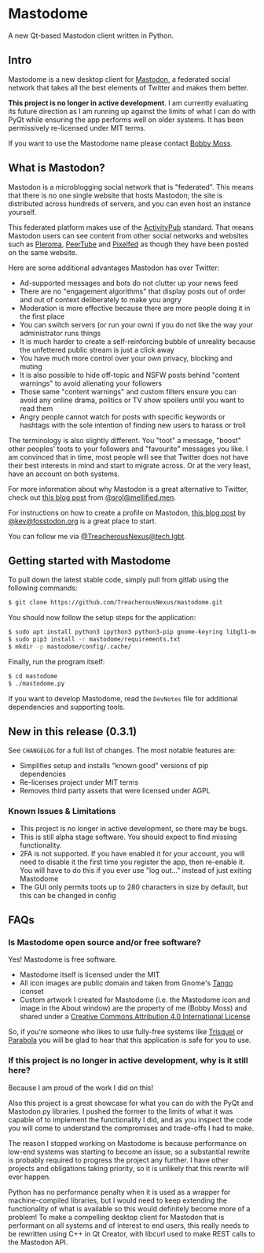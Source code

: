 # Mastodome
A new Qt-based Mastodon client written in Python.

## Intro
Mastodome is a new desktop client for [Mastodon](https://en.wikipedia.org/wiki/Mastodon_(software)), a federated social network that takes all the best elements of Twitter and makes them better.

**This project is no longer in active development**. I am currently evaluating its future direction as I am running up against the limits of what I can do with PyQt while ensuring the app performs well on older systems. It has been permissively re-licensed under MIT terms.

If you want to use the Mastodome name please contact [Bobby Moss](https://github.com/TreacherousNexus).

## What is Mastodon?
Mastodon is a microblogging social network that is "federated". This means that there is no one single website that hosts Mastodon; the site is distributed across hundreds of servers, and you can even host an instance yourself.

This federated platform makes use of the [ActivityPub](https://en.wikipedia.org/wiki/ActivityPub) standard. That means Mastodon users can see content from other social networks and websites such as [Pleroma](https://pleroma.social/), [PeerTube](https://joinpeertube.org/en/) and [Pixelfed](https://pixelfed.social/) as though they have been posted on the same website.

Here are some additional advantages Mastodon has over Twitter:
* Ad-supported messages and bots do not clutter up your news feed
* There are no "engagement algorithms" that display posts out of order and out of context deliberately to make you angry
* Moderation is more effective because there are more people doing it in the first place
* You can switch servers (or run your own) if you do not like the way your administrator runs things
* It is much harder to create a self-reinforcing bubble of unreality because the unfettered public stream is just a click away
* You have much more control over your own privacy, blocking and muting
* It is also possible to hide off-topic and NSFW posts behind "content warnings" to avoid alienating your followers
* Those same "content warnings" and custom filters ensure you can avoid any online drama, politics or TV show spoilers until you want to read them
* Angry people cannot watch for posts with specific keywords or hashtags with the sole intention of finding new users to harass or troll

The terminology is also slightly different. You "toot" a message, "boost" other peoples' toots to your followers and "favourite" messages you like.
I am convinced that in time, most people will see that Twitter does not have their best interests in mind and start to migrate across. Or at the very least, have an account on both systems.

For more information about why Mastodon is a great alternative to Twitter, check out [this blog post](https://theoutline.com/post/2689/mastodon-makes-the-internet-feel-like-home-again) from [@srol@mellified.men](https://mellified.men/@srol).

For instructions on how to create a profile on Mastodon, [this blog post](https://kevq.uk/getting-started-with-mastodon/) by [@kev@fosstodon.org](https://fosstodon.org/@kev) is a great place to start.

You can follow me via [@TreacherousNexus@tech.lgbt](https://tech.lgbt/@TreacherousNexus).

## Getting started with Mastodome
To pull down the latest stable code, simply pull from gitlab using the following commands:
```bash
$ git clone https://github.com/TreacherousNexus/mastodome.git
```
You should now follow the setup steps for the application:
```bash
$ sudo apt install python3 ipython3 python3-pip gnome-keyring libgl1-mesa-glx
$ sudo pip3 install -r mastodome/requirements.txt
$ mkdir -p mastodome/config/.cache/
```

Finally, run the program itself:
```bash
$ cd mastodome
$ ./mastodome.py
```
If you want to develop Mastodome, read the `DevNotes` file for additional dependencies and supporting tools.

## New in this release (0.3.1)
See `CHANGELOG` for a full list of changes. The most notable features are:

* Simplifies setup and installs "known good" versions of pip dependencies
* Re-licenses project under MIT terms
* Removes third party assets that were licensed under AGPL

### Known Issues & Limitations
* This project is no longer in active development, so there may be bugs.
* This is still alpha stage software. You should expect to find missing functionality.
* 2FA is not supported. If you have enabled it for your account, you will need to disable it the first time you register the app, then re-enable it. You will have to do this if you ever use "log out..." instead of just exiting Mastodome
* The GUI only permits toots up to 280 characters in size by default, but this can be changed in config

## FAQs
### Is Mastodome open source and/or free software?
Yes! Mastodome is free software.
* Mastodome itself is licensed under the MIT
* All icon images are public domain and taken from Gnome's [Tango](https://commons.wikimedia.org/wiki/Tango_icons) iconset
* Custom artwork I created for Mastodome (i.e. the Mastodome icon and image in the About window) are the property of me (Bobby Moss) and shared under a [Creative Commons Attribution 4.0 International License](https://creativecommons.org/licenses/by/4.0/)

So, if you're someone who likes to use fully-free systems like [Trisquel](https://trisquel.info/) or [Parabola](https://www.parabola.nu/) you will be glad to hear that this application is safe for you to use.

### If this project is no longer in active development, why is it still here?
Because I am proud of the work I did on this!

Also this project is a great showcase for what you can do with the PyQt and Mastodon.py libraries. I pushed the former to the limits of what it was capable of to implement the functionality I did, and as you inspect the code you will come to understand the compromises and trade-offs I had to make.

The reason I stopped working on Mastodome is because performance on low-end systems was starting to become an issue, so a substantial rewrite is probably required to progress the project any further. I have other projects and obligations taking priority, so it is unlikely that this rewrite will ever happen.

Python has no performance penalty when it is used as a wrapper for machine-compiled libraries, but I would need to keep extending the functionality of what is available so this would definitely become more of a problem! To make a compelling desktop client for Mastodon that is performant on all systems and of interest to end users, this really needs to be rewritten using C++ in Qt Creator, with libcurl used to make REST calls to the Mastodon API.
